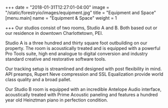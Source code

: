 +++
date = "2018-01-31T12:27:01-04:00"
image = "/static/forestryio/images/equipment.jpg"
title = "Equipment and Space"
[menu.main]
name = "Equipment & Space"
weight = 1

+++
Our studios consist of two rooms, Studio A and B.  Both based out or our residence in downtown Charlottetown, PEI.  

Studio A is a three hundred and thirty square foot outbuilding on our property.  The room is acoustically treated and is equipped with a powerful Pro Tools suite, high end analogue to digital conversion and industry standard creative and restorative software tools.

Our tracking setup is streamlined and designed with post flexibility in mind.  API preamps, Rupert Neve compression and SSL Equalization provide world class quality and a broad pallet.

Our Studio B room is equipped with an incredible Antelope Audio interface, acoustically treated with Prime Acoustic paneling and features a hundred year old Heinztman piano in perfection condition.  